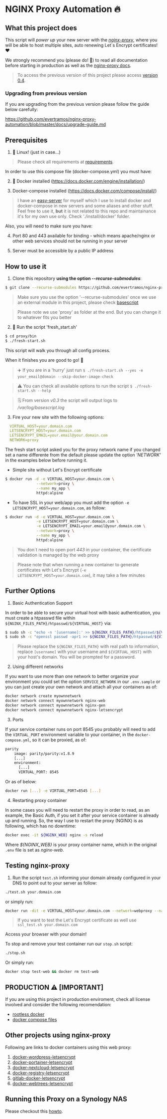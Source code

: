 # NGINX Proxy Automation 🔥

## What this project does

This script will _power up_ your new server with the [*nginx-proxy*](https://github.com/nginx-proxy/nginx-proxy), where you will be able to host multiple sites, 
auto renewing Let´s Encrypt certificates! ❤️

We strongly recommend you (please do! 🙏) to read all documentation before starting in production as well as the [nginx-proxy docs](https://github.com/nginx-proxy/nginx-proxy).

> To access the previous version of this project please access [version 0.4](https://github.com/evertramos/nginx-proxy-automation/tree/v0.4).

### Upgrading from previous version

If you are upgrading from the previous version please follow the guide below carefully:

https://github.com/evertramos/nginx-proxy-automation/blob/master/docs/upgrade-guide.md

## Prerequisites

1.  🐧 Linux! (just in case...)

> Please check all requirements at [requirements](/docs/requirements.md).

In order to use this compose file (docker-compose.yml) you must have:

2. 🐋 Docker installed (https://docs.docker.com/engine/installation/)

3. Docker-compose installed (https://docs.docker.com/compose/install/)

> I have an [easy-server](https://github.com/evertramos/easy-server) for myself which I use to install 
> docker and docker-compose in new servers and some aliases and other stuff. Feel free to use it, **but**
> it is not related to this repo and maintainance it's for my own use only.  Check './install/docker' folder.

Also, you will need to make sure you have:

4. Port 80 and 443 available for binding - which means apache/nginx or other web services should not be 
   running in your server
   
5. Server must be accessible by a public IP address 

## How to use it

1. Clone this repository **using the option _--recurse-submodules_**:

```bash
$ git clone --recurse-submodules https://github.com/evertramos/nginx-proxy-automation.git proxy 
```

> Make sure you use the option '--recurse-submodules' once we use an external module in this project, please check 
> [basescript](https://github.com/evertramos/basescript)

> Please note we use 'proxy' as folder at the end. But you can change it to whatever fits you better  

2. 🚀 Run the script 'fresh_start.sh'
   
```bash
$ cd proxy/bin
$ ./fresh-start.sh
```
This script will walk you through all config process.  

When it finishes you are good to go! :checkered_flag:

> ✈️ If you are in a 'hurry' just run `$ ./fresh-start.sh --yes -e your_email@domain --skip-docker-image-check`

> ⚠️ You can check all available options to run the script `$ ./fresh-start.sh --help`

> 🗒️ From version _v0.3_ the script will output logs to _/var/log/basescript.log_

3. Fire your new site with the following options:

```yaml
  VIRTUAL_HOST=your.domain.com
  LETSENCRYPT_HOST=your.domain.com
  LETSENCRYPT_EMAIL=your.email@your.domain.com
  NETWORK=proxy
```

The fresh start script asked you for the proxy network name if you changed set a name differente from 
the default please update the option *'NETWORK'* in the examples below before running it. 

- Simple site without Let's Encrypt certificate 
```bash
$ docker run -d -e VIRTUAL_HOST=your.domain.com \
              --network=proxy \
              --name my_app \
              httpd:alpine
```

- To have SSL in your web/app you must add the option `-e LETSENCRYPT_HOST=your.domain.com`, as follow:

```bash
$ docker run -d -e VIRTUAL_HOST=your.domain.com \
              -e LETSENCRYPT_HOST=your.domain.com \
              -e LETSENCRYPT_EMAIL=your.email@your.domain.com \
              --network=proxy \
              --name my_app \
              httpd:alpine
```

> You don´t need to open port *443* in your container, the certificate validation is managed by the web proxy

> Please note that when running a new container to generate certificates with Let's Encrypt 
> (`-e LETSENCRYPT_HOST=your.domain.com`), it may take a few minutes


## Further Options

1. Basic Authentication Support

In order to be able to secure your virtual host with basic authentication, you must create a htpasswd file 
within `${NGINX_FILES_PATH}/htpasswd/${VIRTUAL_HOST}` via:

```bash
$ sudo sh -c "echo -n '[username]:' >> ${NGINX_FILES_PATH}/htpasswd/${VIRTUAL_HOST}"
$ sudo sh -c "openssl passwd -apr1 >> ${NGINX_FILES_PATH}/htpasswd/${VIRTUAL_HOST}"
```

> Please replace the `${NGINX_FILES_PATH}` with real path to information, replace `[username]` with your username and `${VIRTUAL_HOST}` with your host's domain. You will be prompted for a password.

2. Using different networks

If you want to use more than one network to better organize your environment you could set the option `SERVICE_NETWORK` in our `.env.sample` or you can just create your own network and attach all your containers as of:

```bash
docker network create myownnetwork
docker network connect myownnetwork nginx-web
docker network connect myownnetwork nginx-gen
docker network connect myownnetwork nginx-letsencrypt
```

3. Ports

If your service container runs on port 8545 you probably will need to add the `VIRTUAL_PORT` environment variable to your container, 
in the `docker-compose.yml`, so it can be proxied, as of:

```bash
parity
    image: parity/parity:v1.8.9
    [...]
    environment:
      [...]
      VIRTUAL_PORT: 8545
```

Or as of below:

```bash
docker run [...] -e VIRTUAL_PORT=8545 [...]
```

4. Restarting proxy container

In some cases you will need to restart the proxy in order to read, as an example, the Basic Auth, if you set it after your service container is already up and running. So, the way I use to restart the proxy (NGINX) is as following, which has no downtime:

```bash
docker exec -it ${NGINX_WEB} nginx -s reload
```

Where *${NGINX_WEB}* is your proxy container name, which in the original `.env` file is set as *nginx-web*.


## Testing nginx-proxy

1. Run the script `test.sh` informing your domain already configured in your DNS to point out to your server as follow:

```bash
./test.sh your.domain.com
```

or simply run:

```bash
docker run -dit -e VIRTUAL_HOST=your.domain.com --network=webproxy --name test-web httpd:alpine
```

> If you want to test the Let's Encrypt certificate as well use `ssl_test.sh your.domain.com`

Access your browser with your domain!

To stop and remove your test container run our `stop.sh` script:

```bash
./stop.sh
```

Or simply run:

```bash
docker stop test-web && docker rm test-web
```

## **PRODUCTION** ⚠️ [IMPORTANT]

If you are using this project in production enviroment, check all license involved and consider the following recomendation:

- [rootless docker](https://docs.docker.com/engine/security/rootless/)
- [docker compose files](https://docs.docker.com/compose/production/)

## Other projects using nginx-proxy
Following are links to docker containers using this web proxy:
1. [docker-wordpress-letsencrypt](https://github.com/evertramos/docker-wordpress-letsencrypt)
2. [docker-portainer-letsencrypt](https://github.com/evertramos/docker-portainer-letsencrypt)
3. [docker-nextcloud-letsencrypt](https://github.com/evertramos/docker-nextcloud-letsencrypt)
4. [docker-registry-letsencrypt](https://github.com/evertramos/docker-registry-letsencrypt)
5. [gitlab-docker-letsencrypt](https://github.com/steevepay/gitlab-docker-letsencrypt)
6. [docker-webtrees-letsencrypt](https://github.com/mstroppel/docker-webtrees-letsencrypt)

## Running this Proxy on a Synology NAS
Please checkout this [howto](https://github.com/evertramos/nginx-proxy-automation/blob/master/docs/HOWTO-Synlogy.md).


